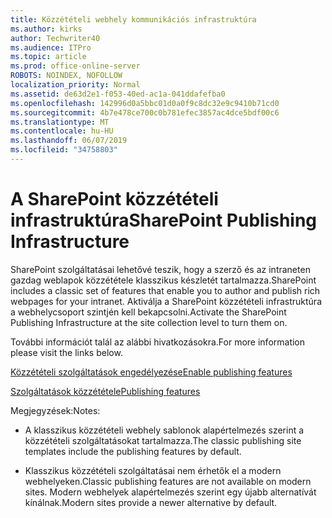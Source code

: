 ```yaml
---
title: Közzétételi webhely kommunikációs infrastruktúra
ms.author: kirks
author: Techwriter40
ms.audience: ITPro
ms.topic: article
ms.prod: office-online-server
ROBOTS: NOINDEX, NOFOLLOW
localization_priority: Normal
ms.assetid: de63d2e1-f053-40ed-ac1a-041ddafefba0
ms.openlocfilehash: 142996d0a5bbc01d0a0f9c8dc32e9c9410b71cd0
ms.sourcegitcommit: 4b7e478ce700c0b781efec3857ac4dce5bdf00c6
ms.translationtype: MT
ms.contentlocale: hu-HU
ms.lasthandoff: 06/07/2019
ms.locfileid: "34758803"
---
```

# <a name="sharepoint-publishing-infrastructure"></a><span data-ttu-id="b22fb-102">A SharePoint közzétételi infrastruktúra</span><span class="sxs-lookup"><span data-stu-id="b22fb-102">SharePoint Publishing Infrastructure</span></span>


<span data-ttu-id="b22fb-103">SharePoint szolgáltatásai lehetővé teszik, hogy a szerző és az intraneten gazdag weblapok közzététele klasszikus készletét tartalmazza.</span><span class="sxs-lookup"><span data-stu-id="b22fb-103">SharePoint includes a classic set of features that enable you to author and publish rich webpages for your intranet.</span></span> <span data-ttu-id="b22fb-104">Aktiválja a SharePoint közzétételi infrastruktúra a webhelycsoport szintjén kell bekapcsolni.</span><span class="sxs-lookup"><span data-stu-id="b22fb-104">Activate the SharePoint Publishing Infrastructure at the site collection level to turn them on.</span></span>

<span data-ttu-id="b22fb-105">További információt talál az alábbi hivatkozásokra.</span><span class="sxs-lookup"><span data-stu-id="b22fb-105">For more information please visit the links below.</span></span>

[<span data-ttu-id="b22fb-106">Közzétételi szolgáltatások engedélyezése</span><span class="sxs-lookup"><span data-stu-id="b22fb-106">Enable publishing features</span></span>](https://support.office.com/article/Enable-publishing-features-479677A6-8B33-4AC7-907D-071C1C7E4518)

[<span data-ttu-id="b22fb-107">Szolgáltatások közzététele</span><span class="sxs-lookup"><span data-stu-id="b22fb-107">Publishing features</span></span>](https://support.office.com/article/Features-enabled-in-a-SharePoint-Online-publishing-site-3AB3810C-3C2C-4361-9D0E-0CBE666EA0B0?wt.mc_id=O365_Portal_MMaven#__toc336865553)

<span data-ttu-id="b22fb-108">Megjegyzések:</span><span class="sxs-lookup"><span data-stu-id="b22fb-108">Notes:</span></span>

- <span data-ttu-id="b22fb-109">A klasszikus közzétételi webhely sablonok alapértelmezés szerint a közzétételi szolgáltatásokat tartalmazza.</span><span class="sxs-lookup"><span data-stu-id="b22fb-109">The classic publishing site templates include the publishing features by default.</span></span>

- <span data-ttu-id="b22fb-110">Klasszikus közzétételi szolgáltatásai nem érhetők el a modern webhelyeken.</span><span class="sxs-lookup"><span data-stu-id="b22fb-110">Classic publishing features are not available on modern sites.</span></span> <span data-ttu-id="b22fb-111">Modern webhelyek alapértelmezés szerint egy újabb alternatívát kínálnak.</span><span class="sxs-lookup"><span data-stu-id="b22fb-111">Modern sites provide a newer alternative by default.</span></span>

